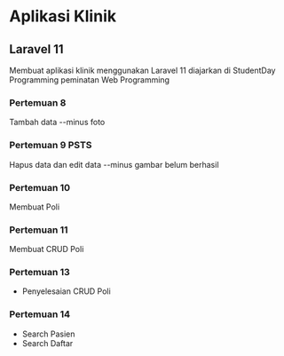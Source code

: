 # Aplikasi Klinik

## Laravel 11

Membuat aplikasi klinik menggunakan Laravel 11 diajarkan di StudentDay Programming peminatan Web Programming

### Pertemuan 8
Tambah data
--minus foto

### Pertemuan 9 PSTS
Hapus data dan edit data
--minus gambar belum berhasil

### Pertemuan 10
Membuat Poli

### Pertemuan 11
Membuat CRUD Poli

### Pertemuan 13
- Penyelesaian CRUD Poli

### Pertemuan 14
- Search Pasien
- Search Daftar
